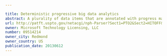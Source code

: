 ```yaml
---

title: Deterministic progressive big data analytics
abstract: A plurality of data items that are annotated with progress markers may be obtained. The progress markers may indicate progress points associated with atemporal processing progress of the respective data items. Deterministic, massively parallel, progressive processing may be initiated on the plurality of data items on a plurality of devices, the progress markers indicating which of the plurality of data items are to be incorporated into results of the progressive processing, the progress markers further indicating an ordering for incorporation of the respective data items into the results.
url: http://patft.uspto.gov/netacgi/nph-Parser?Sect1=PTO2&Sect2=HITOFF&p=1&u=%2Fnetahtml%2FPTO%2Fsearch-adv.htm&r=1&f=G&l=50&d=PALL&S1=09514214&OS=09514214&RS=09514214
owner: Microsoft Technology Licensing, LLC
number: 09514214
owner_city: Redmond
owner_country: US
publication_date: 20130612
---
```

